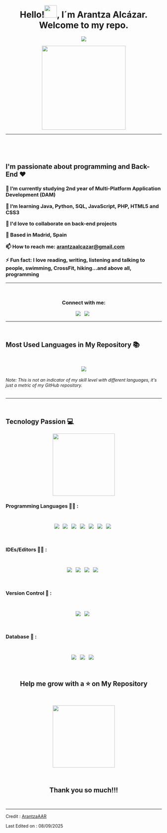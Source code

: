 <h1 align='center'> Hello!<img src = "https://raw.githubusercontent.com/MartinHeinz/MartinHeinz/master/wave.gif" width = 40px>, I´m Arantza Alcázar. Welcome to my repo.</h1>
<p align='center'>
<img src="https://readme-typing-svg.herokuapp.com?color=%2336BCF7&size=25&center=true&vCenter=true&width=433&height=75&lines=DAM+Student;In+Continuous+Learning+🚀;arantzaalcazar@gmail.com">
</p>
<p align='center'>
<img src="https://media.giphy.com/media/QvpqTCiEcwtvx6wwJK/giphy.gif" width="270" height="270" frameBorder="0" class="giphy-embed" allowFullScreen></img></p>
<hr>
<br>
<p align='center'>

</p>
<br>

## I'm passionate about programming and Back-End ❤️
<h3>

🔭 I’m currently studying 2nd year of Multi-Platform Application Development (DAM)

🌱 I’m learning Java, Python, SQL, JavaScript, PHP, HTML5 and CSS3

👯 I'd love to collaborate on back-end projects

📍 Based in Madrid, Spain

📫 How to reach me: arantzaalcazar@gmail.com

⚡ Fun fact: I love reading, writing, listening and talking to people, swimming, CrossFit, hiking...and above all, programming

</h3>

<hr>
<br>

<h3 align="center">Connect with me:</h3>
<div align="center">
  <p align='center'>
<a href="mailto:arantzaalcazar@gmail.com" target="_blank">
<img src="https://img.shields.io/badge/Gmail-D14836?style=for-the-badge&logo=gmail&logoColor=white"></a>&nbsp;&nbsp;
<a href="https://www.linkedin.com/in/arantzaalcazar/" target="_blank">
<img src="https://img.shields.io/badge/linkedin-%230077B5.svg?style=for-the-badge&logo=linkedin&logoColor=white"></a>&nbsp;&nbsp;
<!--<a href="https://www.instagram.com/otraarantza/" target="_blank">
<img src="https://img.shields.io/badge/otraArantza-%23E4405F.svg?style=for-the-badge&logo=Instagram&logoColor=white"></a>&nbsp;&nbsp;-->

</div>

<hr>
<br>

## Most Used Languages in My Repository  📚
<br>
<p align='center'>
<img src="https://github-readme-stats.anuraghazra1.vercel.app/api/top-langs/?username=ArantzaAAR&theme=dark&hide_border=true&no-bg=true&no-frame=true&langs_count=10">
</p>
<p align='center'>
<h6>Note: This is not an indicator of my skill level with different languages, it's just a metric of my GitHub repository.</h6>
</p>

<hr>
<br>

## Tecnology Passion 💻

<p align='center'>
<img src="https://media.giphy.com/media/TEnXkcsHrP4YedChhA/giphy.gif" width="200" height="200" frameBorder="0" class="giphy-embed" allowFullScreen></img></p>

### Programming Languages 👨‍💻 :
<br>
<p align='center'>
<img src="https://img.shields.io/badge/java-%23ED8B00.svg?style=for-the-badge&logo=openjdk&logoColor=white">&nbsp;&nbsp;
<img src="https://img.shields.io/badge/javascript-%23323330.svg?style=for-the-badge&logo=javascript&logoColor=%23F7DF1E">&nbsp;&nbsp;
<img src="https://img.shields.io/badge/python-3670A0?style=for-the-badge&logo=python&logoColor=ffdd54">&nbsp;&nbsp;
<img src="https://img.shields.io/badge/html5-%23E34F26.svg?style=for-the-badge&logo=html5&logoColor=white">&nbsp;&nbsp;
<img src="https://img.shields.io/badge/css3-%231572B6.svg?style=for-the-badge&logo=css3&logoColor=white">&nbsp;&nbsp;
<img src="https://img.shields.io/badge/php-%23777BB4.svg?style=for-the-badge&logo=php&logoColor=white">&nbsp;&nbsp;
<img src="https://img.shields.io/badge/markdown-%23000000.svg?style=for-the-badge&logo=markdown&logoColor=white">&nbsp;&nbsp;
</p>
<br>

### IDEs/Editors 👨‍🔧 :
<br>
<p align="center">
<img src="https://img.shields.io/badge/Eclipse-FE7A16.svg?style=for-the-badge&logo=Eclipse&logoColor=white">&nbsp;&nbsp;
<img src="https://img.shields.io/badge/IntelliJIDEA-000000.svg?style=for-the-badge&logo=intellij-idea&logoColor=white">&nbsp;&nbsp;
<img src="https://img.shields.io/badge/Visual%20Studio%20Code-0078d7.svg?style=for-the-badge&logo=visual-studio-code&logoColor=white">&nbsp;&nbsp;
<img src="https://img.shields.io/badge/sublime_text-%23575757.svg?style=for-the-badge&logo=sublime-text&logoColor=important">&nbsp;&nbsp;
</p>
<br>

### Version Control 🔧 :
<br>
<p align='center'>
<img src="https://img.shields.io/badge/git-%23F05033.svg?style=for-the-badge&logo=git&logoColor=white">&nbsp;&nbsp;
<img src="https://img.shields.io/badge/github-%23121011.svg?style=for-the-badge&logo=github&logoColor=white">&nbsp;&nbsp;
</p>
<br>

### Database 💾 :
<br>
<p align='center'>
<img src="https://img.shields.io/badge/mysql-4479A1.svg?style=for-the-badge&logo=mysql&logoColor=white">&nbsp;&nbsp;
<img src="https://img.shields.io/badge/MongoDB-%234ea94b.svg?style=for-the-badge&logo=mongodb&logoColor=white">&nbsp;&nbsp;
  <img src="https://img.shields.io/badge/MariaDB-003545?style=for-the-badge&logo=mariadb&logoColor=white">&nbsp;&nbsp;
</p>
<br>

<h2 align='center'>Help me grow with a ⭐ on My Repository</h2>
<br>

<p align='center'>
<img src="https://media.giphy.com/media/O51MQ3DduOcGW6ofR3/giphy.gif" width="200" height="200" frameBorder="0" class="giphy-embed" allowFullScreen></img></p>
<br>

<h2 align='center'>Thank you so much!!!</h2>

<br>

------
Credit : [ArantzaAAR](https://github.com/ArantzaAAR)

Last Edited on : 08/09/2025
